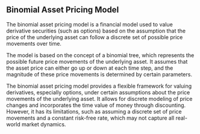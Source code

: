 ## Binomial Asset Pricing Model
The binomial asset pricing model is a financial model used to value derivative securities (such as options) based on the assumption that the price of the underlying asset can follow a discrete set of possible price movements over time.

 The model is based on the concept of a binomial tree, which represents the possible future price movements of the underlying asset. It assumes that the asset price can either go up or down at each time step, and the magnitude of these price movements is determined by certain parameters. 

The binomial asset pricing model provides a flexible framework for valuing derivatives, especially options, under certain assumptions about the price movements of the underlying asset. It allows for discrete modeling of price changes and incorporates the time value of money through discounting. However, it has its limitations, such as assuming a discrete set of price movements and a constant risk-free rate, which may not capture all real-world market dynamics.
